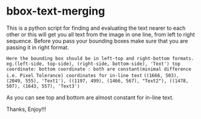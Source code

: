# bbox-text-merging
This is a python script for finding and evaluating the text nearer to each other or this will get you all text from the image in one line, from left to right sequence.
Before you pass your bounding boxes make sure that you are passing it in right format.

`Here the bounding box should be in left-top and right-bottom formats. eg.(left-side, top-side), (right-side, bottom-side), 'Text')
top coordinate: bottom coordinate : both are constant(minimal difference i.e. Pixel Tolerance) coordinates for in-line text`
 `((1666, 503), (2049, 555), 'Text1'),
  ((1197, 499), (1466, 567), "Text2"),
  ((1478, 507), (1643, 557), 'Text3')`
  
 As you can see top and bottom are almost constant for in-line text.

Thanks, Enjoy!!!
